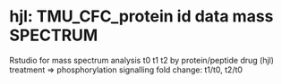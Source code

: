 # hjl: TMU_CFC_protein id data mass SPECTRUM
Rstudio for mass spectrum analysis t0 t1 t2 by protein/peptide drug (hjl) treatment => phosphorylation signalling fold change: t1/t0, t2/t0 
